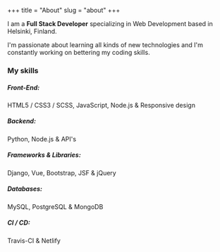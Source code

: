 +++
title = "About"
slug = "about"
+++

I am a **Full Stack Developer** specializing in Web Development based in Helsinki, Finland.

I'm passionate about learning all kinds of new technologies and I'm constantly working on bettering my coding skills.

### My skills

##### Front-End:

HTML5 / CSS3 / SCSS, JavaScript, Node.js & Responsive design

##### Backend:

Python, Node.js & API's

##### Frameworks & Libraries:

Django, Vue, Bootstrap, JSF & jQuery

##### Databases:

MySQL, PostgreSQL & MongoDB

##### CI / CD:

Travis-CI & Netlify

